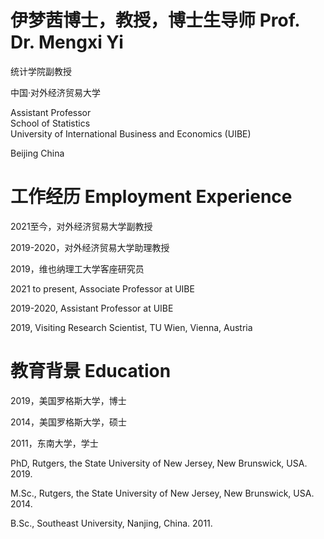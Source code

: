 # 伊梦茜博士，教授，博士生导师 Prof. Dr. Mengxi Yi

统计学院副教授

中国·对外经济贸易大学

Assistant Professor  
School of Statistics  
University of International Business and Economics (UIBE)

Beijing China

# 工作经历 Employment Experience
2021至今，对外经济贸易大学副教授

2019-2020，对外经济贸易大学助理教授

2019，维也纳理工大学客座研究员


2021 to present, Associate Professor at UIBE

2019-2020, Assistant Professor at UIBE

2019, Visiting Research Scientist, TU Wien, Vienna, Austria


# 教育背景 Education
2019，美国罗格斯大学，博士

2014，美国罗格斯大学，硕士

2011，东南大学，学士

PhD, Rutgers, the State University of New Jersey, New Brunswick, USA. 2019.

M.Sc., Rutgers, the State University of New Jersey, New Brunswick, USA. 2014.

B.Sc., Southeast University, Nanjing, China. 2011.
